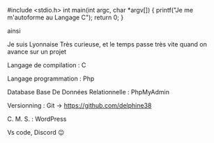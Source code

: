 #include <stdio.h>
  int main(int argc, char *argv[])
      {
      printf("Je me m'autoforme au Langage C");
      return 0;
      }

ainsi 

<?php
  echo " qu'au Langage Php ? 🙂
?>

Je suis Lyonnaise
Très curieuse, et le temps passe très vite quand on avance sur un projet

Langage de compilation : 
C

Langage programmation : 
Php

Database Base De Données Relationnelle : 
PhpMyAdmin

Versionning : 
Git -> https://github.com/delphine38

C. M. S. :
WordPress

Vs code, Discord 😉

